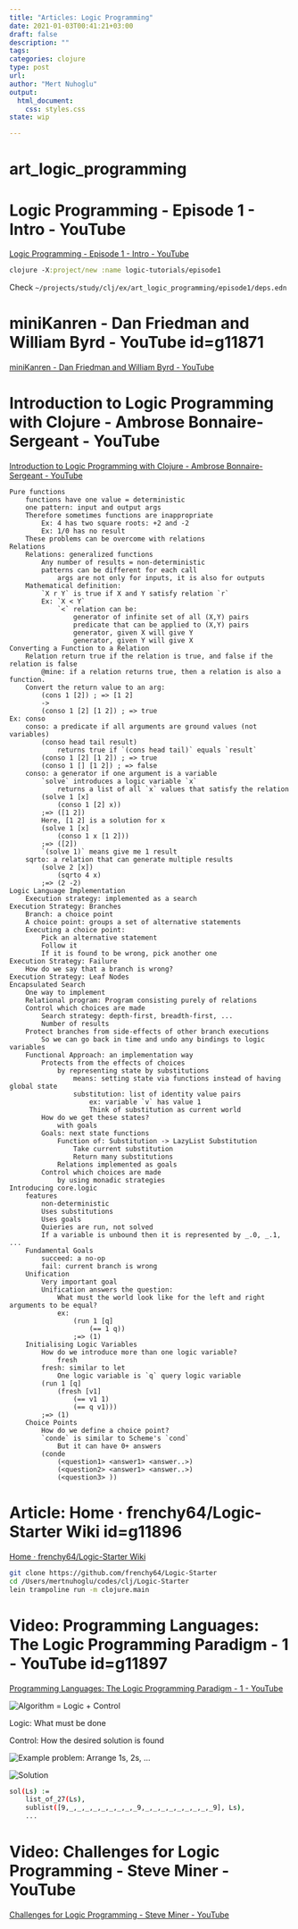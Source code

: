 ```yaml
--- 
title: "Articles: Logic Programming"
date: 2021-01-03T00:41:21+03:00 
draft: false
description: ""
tags:
categories: clojure
type: post
url:
author: "Mert Nuhoglu"
output:
  html_document:
    css: styles.css
state: wip

---
```


# art_logic_programming
# Logic Programming - Episode 1 - Intro - YouTube

[Logic Programming - Episode 1 - Intro - YouTube](https://www.youtube.com/watch?v=7CWEPRKOwgI)

```clj
clojure -X:project/new :name logic-tutorials/episode1
```

Check `~/projects/study/clj/ex/art_logic_programming/episode1/deps.edn`

# miniKanren - Dan Friedman and William Byrd - YouTube id=g11871

[miniKanren - Dan Friedman and William Byrd - YouTube](https://www.youtube.com/watch?v=5Q9x16uIsKA)

# Introduction to Logic Programming with Clojure - Ambrose Bonnaire-Sergeant - YouTube

[Introduction to Logic Programming with Clojure - Ambrose Bonnaire-Sergeant - YouTube](https://www.youtube.com/watch?v=irjP8BO1B8Y)

	Pure functions
		functions have one value = deterministic
		one pattern: input and output args
		Therefore sometimes functions are inappropriate
			Ex: 4 has two square roots: +2 and -2
			Ex: 1/0 has no result
		These problems can be overcome with relations
	Relations
		Relations: generalized functions
			Any number of results = non-deterministic
			patterns can be different for each call
				args are not only for inputs, it is also for outputs
		Mathematical definition:
			`X r Y` is true if X and Y satisfy relation `r`
			Ex: `X < Y`
				`<` relation can be:
					generator of infinite set of all (X,Y) pairs
					predicate that can be applied to (X,Y) pairs
					generator, given X will give Y
					generator, given Y will give X
	Converting a Function to a Relation
		Relation return true if the relation is true, and false if the relation is false
			@mine: if a relation returns true, then a relation is also a function.
		Convert the return value to an arg:
			(cons 1 [2]) ; => [1 2]
			->
			(conso 1 [2] [1 2]) ; => true
	Ex: conso
		conso: a predicate if all arguments are ground values (not variables)
			(conso head tail result) 
				returns true if `(cons head tail)` equals `result`
			(conso 1 [2] [1 2]) ; => true
			(conso 1 [] [1 2]) ; => false
		conso: a generator if one argument is a variable
			`solve` introduces a logic variable `x`
				returns a list of all `x` values that satisfy the relation
			(solve 1 [x]
				(conso 1 [2] x))
			;=> ([1 2])
			Here, [1 2] is a solution for x
			(solve 1 [x]
				(conso 1 x [1 2]))
			;=> ([2])
			`(solve 1)` means give me 1 result
		sqrto: a relation that can generate multiple results
			(solve 2 [x])
				(sqrto 4 x)
			;=> (2 -2)
	Logic Language Implementation
		Execution strategy: implemented as a search
	Execution Strategy: Branches
		Branch: a choice point
		A choice point: groups a set of alternative statements
		Executing a choice point:
			Pick an alternative statement
			Follow it
			If it is found to be wrong, pick another one
	Execution Strategy: Failure
		How do we say that a branch is wrong?
	Execution Strategy: Leaf Nodes
	Encapsulated Search
		One way to implement
		Relational program: Program consisting purely of relations
		Control which choices are made
			Search strategy: depth-first, breadth-first, ...
			Number of results
		Protect branches from side-effects of other branch executions
			So we can go back in time and undo any bindings to logic variables
		Functional Approach: an implementation way
			Protects from the effects of choices
				by representing state by substitutions 
					means: setting state via functions instead of having global state
					substitution: list of identity value pairs
						ex: variable `v` has value 1
						Think of substitution as current world
			How do we get these states?
				with goals
			Goals: next state functions
				Function of: Substitution -> LazyList Substitution
					Take current substitution
					Return many substitutions
				Relations implemented as goals
			Control which choices are made
				by using monadic strategies
	Introducing core.logic
		features
			non-deterministic
			Uses substitutions
			Uses goals 
			Quieries are run, not solved
			If a variable is unbound then it is represented by _.0, _.1, ...
		Fundamental Goals
			succeed: a no-op
			fail: current branch is wrong
		Unification
			Very important goal
			Unification answers the question:
				What must the world look like for the left and right arguments to be equal?
				ex: 
					(run 1 [q]
						(== 1 q))
					;=> (1)
		Initialising Logic Variables
			How do we introduce more than one logic variable?
				fresh
			fresh: similar to let
				One logic variable is `q` query logic variable
			(run 1 [q]
				(fresh [v1]
					(== v1 1)
					(== q v1)))
			;=> (1)
		Choice Points
			How do we define a choice point?
			`conde` is similar to Scheme's `cond`
				But it can have 0+ answers
			(conde
				(<question1> <answer1> <answer..>)
				(<question2> <answer1> <answer..>)
				(<question3> ))

# Article: Home · frenchy64/Logic-Starter Wiki id=g11896

[Home · frenchy64/Logic-Starter Wiki](https://github.com/frenchy64/Logic-Starter/wiki)
			
```bash
git clone https://github.com/frenchy64/Logic-Starter
cd /Users/mertnuhoglu/codes/clj/Logic-Starter
lein trampoline run -m clojure.main
```

# Video: Programming Languages: The Logic Programming Paradigm - 1 - YouTube id=g11897

[Programming Languages: The Logic Programming Paradigm - 1 - YouTube](https://www.youtube.com/watch?v=Z62rQwe8MSI)

![Algorithm = Logic + Control](/Users/mertnuhoglu/gdrive/keynote_resimler/screencapture/scs20210112_115853.jpg)

Logic: What must be done

Control: How the desired solution is found

![Example problem: Arrange 1s, 2s, ...](/Users/mertnuhoglu/gdrive/keynote_resimler/screencapture/scs20210112_115936.jpg)

![Solution](/Users/mertnuhoglu/gdrive/keynote_resimler/screencapture/scs20210112_120005.jpg)

```bash
sol(Ls) :=
	list_of_27(Ls),
	sublist([9,_,_,_,_,_,_,_,_,_9,_,_,_,_,_,_,_,_,_9], Ls),
	...
```

# Video: Challenges for Logic Programming - Steve Miner - YouTube

[Challenges for Logic Programming - Steve Miner - YouTube](https://www.youtube.com/watch?v=y6WKr9j76kw)

